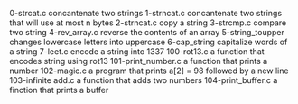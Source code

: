 0-strcat.c
concantenate two strings
1-strncat.c
concantenate two strings that will use at most n bytes
2-strncat.c
copy a string
3-strcmp.c
compare two string
4-rev_array.c
reverse the contents of an array
5-string_toupper
changes lowercase letters into uppercase
6-cap_string
capitalize words of a string
7-leet.c
encode a string into 1337
100-rot13.c
a function that encodes string using rot13
101-print_number.c
a function that prints a number
102-magic.c
a program that prints a[2] = 98 followed by a new line
103-infinite add.c
a function that adds two numbers
104-print_buffer.c
a finction that prints a buffer
